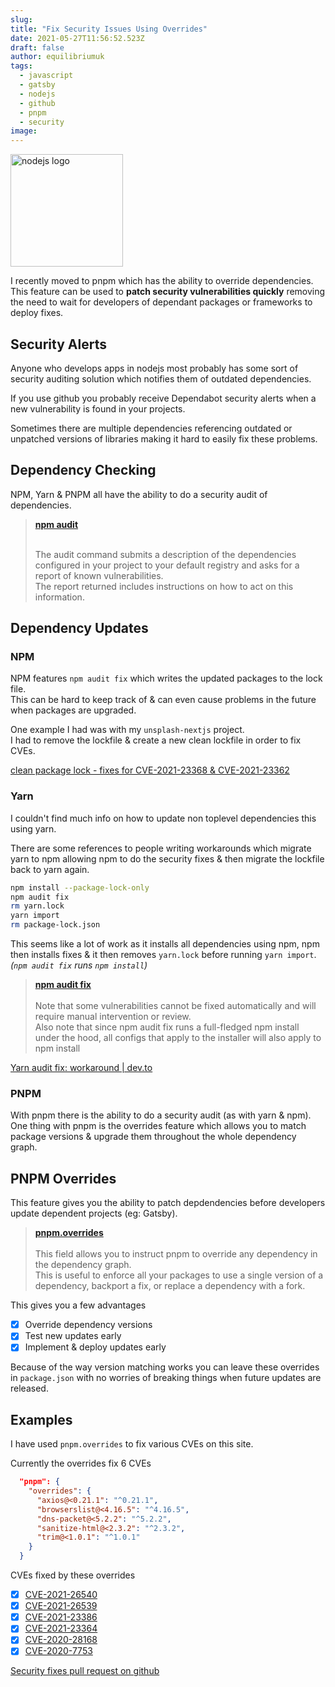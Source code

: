 ```yaml
---
slug:
title: "Fix Security Issues Using Overrides"
date: 2021-05-27T11:56:52.523Z
draft: false
author: equilibriumuk
tags:
  - javascript
  - gatsby
  - nodejs
  - github
  - pnpm
  - security
image:
---
```


<p class="text-center"><img src="/media/logos/nodejs.svg" alt="nodejs logo" width="180px" class="inline"></p>

I recently moved to pnpm which has the ability to override dependencies.<br />
This feature can be used to **patch security vulnerabilities quickly** removing the need to wait for developers of dependant packages or frameworks to deploy fixes.

## Security Alerts

Anyone who develops apps in nodejs most probably has some sort of security auditing solution which notifies them of outdated dependencies.

If you use github you probably receive Dependabot security alerts when a new vulnerability is found in your projects.

Sometimes there are multiple dependencies referencing outdated or unpatched versions of libraries making it hard to easily fix these problems.

## Dependency Checking

NPM, Yarn & PNPM all have the ability to do a security audit of dependencies.

<blockquote><strong><i class="fa fa-link"></i>  <a href="https://docs.npmjs.com/cli/v6/commands/npm-audit" target="_blank" rel="noopener noreferrer">npm audit</a></strong><br /><br />

The audit command submits a description of the dependencies configured in your project to your default registry and asks for a report of known vulnerabilities.<br />
The report returned includes instructions on how to act on this information.</blockquote>

## Dependency Updates

### NPM

NPM features `npm audit fix` which writes the updated packages to the lock file.<br/>
This can be hard to keep track of & can even cause problems in the future when packages are upgraded.

One example I had was with my `unsplash-nextjs` project.<br />
I had to remove the lockfile & create a new clean lockfile in order to fix CVEs.

<p><i class="fa fa-code-fork git-fork"></i> <a href="https://github.com/equk/unsplash-nextjs/commit/2dcb36d9e04dda0d17b10c1e1d4cfbfc7b7fc9aa" target="_blank" rel="noopener noreferrer">clean package lock - fixes for CVE-2021-23368 & CVE-2021-23362</a>
</p>

### Yarn

I couldn't find much info on how to update non toplevel dependencies this using yarn.

There are some references to people writing workarounds which migrate yarn to npm allowing npm to do the security fixes & then migrate the lockfile back to yarn again.

```sh
npm install --package-lock-only
npm audit fix
rm yarn.lock
yarn import
rm package-lock.json
```

This seems like a lot of work as it installs all dependencies using npm, npm then installs fixes & it then removes `yarn.lock` before running `yarn import`.<br />
*(`npm audit fix` runs `npm install`)*

<blockquote><strong><i class="fa fa-link"></i>  <a href="https://docs.npmjs.com/cli/v6/commands/npm-audit#description" target="_blank" rel="noopener noreferrer">npm audit fix</a></strong><br /><br />
Note that some vulnerabilities cannot be fixed automatically and will require manual intervention or review.<br />
Also note that since npm audit fix runs a full-fledged npm install under the hood, all configs that apply to the installer will also apply to npm install</blockquote>

<i class="fa fa-link"></i> <a href="https://dev.to/antongolub/yarn-audit-fix-workaround-i2a" target="_blank" rel="noopener noreferrer">Yarn audit fix: workaround | dev.to</a>

### PNPM

With pnpm there is the ability to do a security audit (as with yarn & npm).<br />
One thing with pnpm is the overrides feature which allows you to match package versions & upgrade them throughout the whole dependency graph.

## PNPM Overrides

This feature gives you the ability to patch depdendencies before developers update dependent projects (eg: Gatsby).

<blockquote><strong><i class="fa fa-link"></i> <a href="https://pnpm.io/package_json#pnpmoverrides" target="_blank" rel="noopener noreferrer">pnpm.overrides</a></strong><br /><br />
This field allows you to instruct pnpm to override any dependency in the dependency graph.<br />
This is useful to enforce all your packages to use a single version of a dependency, backport a fix, or replace a dependency with a fork.</blockquote>

This gives you a few advantages

- [x] Override dependency versions
- [x] Test new updates early
- [x] Implement & deploy updates early

Because of the way version matching works you can leave these overrides in `package.json` with no worries of breaking things when future updates are released.

## Examples

I have used `pnpm.overrides` to fix various CVEs on this site.

Currently the overrides fix 6 CVEs

```json
  "pnpm": {
    "overrides": {
      "axios@<0.21.1": "^0.21.1",
      "browserslist@<4.16.5": "^4.16.5",
      "dns-packet@<5.2.2": "^5.2.2",
      "sanitize-html@<2.3.2": "^2.3.2",
      "trim@<1.0.1": "^1.0.1"
    }
  }
```

CVEs fixed by these overrides

- [x] <a title="CVE-2021-26540" target="_blank" rel="noopener noreferrer" href="https://github.com/advisories/GHSA-mjxr-4v3x-q3m4">CVE-2021-26540</a>
- [x] <a title="CVE-2021-26539" target="_blank" rel="noopener noreferrer" href="https://github.com/advisories/GHSA-rjqq-98f6-6j3r">CVE-2021-26539</a>
- [x] <a title="CVE-2021-23386" target="_blank" rel="noopener noreferrer" href="https://github.com/advisories/GHSA-3wcq-x3mq-6r9p">CVE-2021-23386</a>
- [x] <a title="CVE-2021-23364" target="_blank" rel="noopener noreferrer" href="https://github.com/advisories/GHSA-w8qv-6jwh-64r5">CVE-2021-23364</a>
- [x] <a title="CVE-2020-28168" target="_blank" rel="noopener noreferrer" href="https://github.com/advisories/GHSA-4w2v-q235-vp99">CVE-2020-28168</a>
- [x] <a title="CVE-2020-7753" target="_blank" rel="noopener noreferrer" href="https://github.com/advisories/GHSA-w5p7-h5w8-2hfq">CVE-2020-7753</a>

<i class="fa fa-code-fork git-fork"></i> <a href="https://github.com/equk/equk-gatsby/pull/7" target="_blank" rel="noopener noreferrer">Security fixes pull request on github</a>